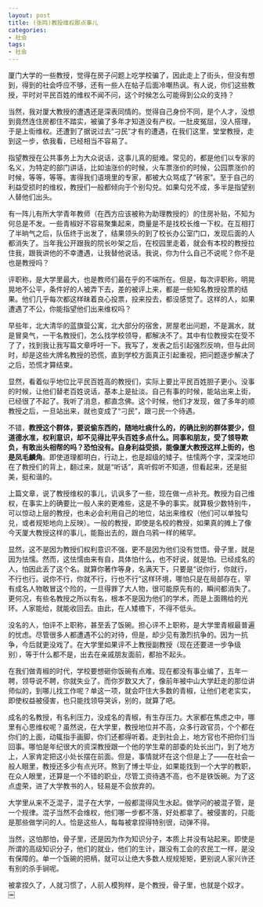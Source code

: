 ```yaml
---
layout: post
title: (张鸣)教授维权那点事儿
categories:
- 社会
tags:
- 社会
---
```


厦门大学的一些教授，觉得在房子问题上吃学校骗了，因此走上了街头，但没有想到，得到的社会呼应不够，还有一些人在帖子后面冷嘲热讽。有人说，你们这些教授，平时对平民百姓的维权不闻不问，这个时候怎么可能得到公众的支持？

<!--more-->

当然，我对厦大教授的遭遇还是深表同情的。觉得自己身份不同，是个人才，没想到竟然连住房都住不踏实，被骗了多年才知道没有产权。一肚皮冤屈，没人搭理，于是上街维权。还遭到了据说过去“刁民”才有的遭遇，在我们这里，堂堂教授，走到这一步，依我看，已经相当不容易了。

指望教授在公共事务上为大众说话，这事儿真的挺难。常见的，都是他们以专家的名义，为特定的部门讲话，比如油涨价的时候，火车票涨价的时候，公园票涨价的时候，等等，等等。害得我们语境里的专家，都被大众骂成了“砖家”。至于自己的利益受损时的维权，教授们一般都倾向于个别勾兑。如果勾兑不成，多半是指望别人替他们出头。

有一阵儿有所大学青年教师（在西方应该被称为助理教授的）的住房补贴，不知为何总是不发。一些青椒好不容易聚集起来，商量是不是找校长维一下权。在互相打了半晌气之后，队伍终于出发了，结果领头的到了校长办公室门口，发现后面的人都消失了。当年我公开跟我的院长吵架之后，在校园里走着，就会有本校的教授拉住我，跟我讲他的不幸遭遇，让我替他说话。我说，你为什么自己不说呢？你不是也是教授吗？

评职称，是大学里最大，也是教师们最在乎的不端所在。但是，每次评职称，明晃晃地不公平，条件好的人被弄下去，差的被评上来，都是一些知名教授投票的结果。他们几乎每次都这样昧着良心投票，投来投去，都没感觉了。这样的人，如果遭遇了不公，你能指望他们出来维权吗？

早些年，北大清华的蓝旗营公寓，北大部分的宿舍，房屋老出问题，不是漏水，就是冒臭气，一干名教授们，怎么找学校领导，都解决不了。其中有位教授实在受不了了，找到我让我写篇文章呼吁一下。我写了，发表之后引起强烈反响，但与此同时，却是这些大牌名教授的恐慌，直到学校方面真正引起重视，把问题逐步解决了之后，恐慌才算结束。

显然，看着似乎地位比平民百姓高的教授们，实际上要比平民百姓胆子更小。没事的时候，让他们替老百姓说话，基本上是扯淡。自己有事的时候，能站出来上街，已经很了不起了。我听了消息，都直念佛。这个时候，他们才发现，做了多年的顺教授之后，一旦站出来，就也变成了“刁民”，跟刁民一个待遇。

不错，**教授这个群体，要说偷东西的，随地吐痰什么的，的确比别的群体要少，但道德水准，权利意识，却不见得比平头百姓多点什么。同事和朋友，受了领导欺负，有敢出头相帮的吗？恐怕没有。自身利益受损，能像厦大教授这样上街的，也是凤毛麟角**。即使道理都明白，行动上，也是超级的矮子。怯懦两个字，深深地印在了教授们的背上，翻过来，就是“听话”，真听假听不知道，但看起来，还是挺美，挺和谐的。



    
上篇文章，说了教授维权的事儿，讥讽多了一些，现在做一点补充。教授为自己维权，在事实上的确要比一般人来的更难些，这是不争的事实。就算极少数特别牛，可以惊动上层的教授，也未必会利用自己的地位，站出来维权（他们可以单独勾兑，或者规矩地向上反映）。一般的教授，即使是名校的教授，如果真的摊上了像今天厦大教授这样的事儿，能豁出去的，跟白乌鸦一样的稀罕。

显然，这不是因为教授们权利意识不强，更不是因为他们没有觉悟。骨子里，就是因为怯懦。然而，这怯懦由来有自，具体怕什么，也不好说，就是怕。已经成名的人，怕因此丢了这个名。就算你著作等身，名满天下，只要是“说你行，你就行，不行也行。说你不行，你就不行，行也不行”这样环境，哪怕只是在局部存在，罕有成名人物敢冒这个险的，一旦得罪了大人物，很可能原先有的，瞬间都消失了。更何况，有些名教授之所以有名，根本不是因为他们的学术，而是上面赐给的光环。人家能给，就能收回去。由此，在人矮檐下，不得不低头。

没名的人，怕评不上职称，甚至丢了饭碗。担心评不上职称，是大学里青椒最普遍的忧虑。尽管很多人都遭遇不公的对待，但是，却少见有激烈抗争的。因为一抗争，今后就更没戏了。在大学里如果评不上教授副教授（现在还要进一步争级别），等于什么都不是，出去在亲戚朋友面前，都抬不起头。

在我们做青椒的时代，学校要想砸你饭碗有点难。现在都没有事业编了，五年一聘，领导说不聘，你就失业了。而你岁数又大了，像前年被中山大学赶走的那位讲师似的，到哪儿找工作呢？单这一项，就会吓住大多数的青椒，让他们老老实实，即使权益被侵害，也只能找领导哭诉，别的，就算了吧。

成名的名教授，有名利压力，没成名的青椒，有生存压力。大家都在焦虑之中，哪里有心思维权呢？虽然说，在大学里，教授地位并不高，众多行政官员，个个都在你们的上面，动辄指手画脚，你们还都得听着。走到社会上，地方官也不把你们当回事。哪怕是年纪很大的资深教授跟一个他的学生辈的部委的处长出门，到了地方上，人家肯定把这小处长摆在前面。但是，事情就坏在这个但是上了——在社会一般人眼里，教授还多少有点光环。熬到了博士毕业，如果能找到一个大学的教职，在众人眼里，还算是一个不错的职业，尽管工资待遇不高，也不是铁饭碗。为了这点虚荣，进了大学教书的人，轻易是不会放弃的。

大学里从来不乏混子，混子在大学，一般都混得风生水起。做学问的被混子管，是一个规律。混子当然不会维权，他们哪一步都不落，好处都拿了。被侵害的，只能是那些做学问的人。恰是这些人，每每被拿捏得特别很，动弹不得。

当然，这怕那怕，骨子里，还是因为作为知识分子，本质上并没有站起来。即使是所谓的高级知识分子，他们的就业，他们的生计，跟没有工会的农民工一样，是没有保障的。单一个饭碗的把柄，就可以让绝大多数人规规矩矩，更别说人家兴许还有别的杀手锏呢。

被拿捏久了，人就习惯了，人前人模狗样，是个教授，骨子里，也就是个奴才。
￼

